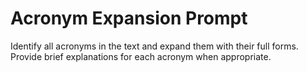 # Acronym Expansion Prompt

Identify all acronyms in the text and expand them with their full forms. Provide brief explanations for each acronym when appropriate.
